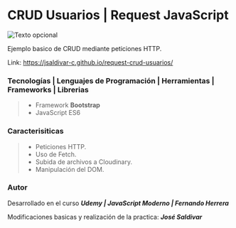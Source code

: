 # **CRUD Usuarios | Request JavaScript**

![Texto opcional](https://res.cloudinary.com/dlbfrbl8h/image/upload/v1601939023/crud-usuarios-request_vxm29v.png "CRUD Usuarios")

Ejemplo basico de CRUD mediante peticiones HTTP.

Link: https://jsaldivar-c.github.io/request-crud-usuarios/

### **Tecnologías | Lenguajes de Programación | Herramientas | Frameworks | Librerias**

> -   Framework **Bootstrap**
> -   JavaScript ES6

### **Caracterisiticas**

> -   Peticiones HTTP.
> -   Uso de Fetch.
> -   Subida de archivos a Cloudinary.
> -   Manipulación del DOM.

### Autor

Desarrollado en el curso _**Udemy | JavaScript Moderno | Fernando Herrera**_

Modificaciones basicas y realización de la practica: _**José Saldivar**_

